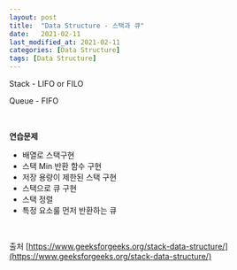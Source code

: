 ```yaml
---
layout: post
title:  "Data Structure - 스택과 큐"
date:   2021-02-11
last_modified_at: 2021-02-11
categories: [Data Structure]
tags: [Data Structure]
---
```


Stack - LIFO or FILO

Queue - FIFO

<br/>

**연습문제**
- 배열로 스택구현
- 스택 Min 반환 함수 구현
- 저장 용량이 제한된 스택 구현
- 스택으로 큐 구현
- 스택 정렬
- 특정 요소룰 먼저 반환하는 큐


<br/>

출처
[https://www.geeksforgeeks.org/stack-data-structure/](https://www.geeksforgeeks.org/stack-data-structure/)
<br/>
